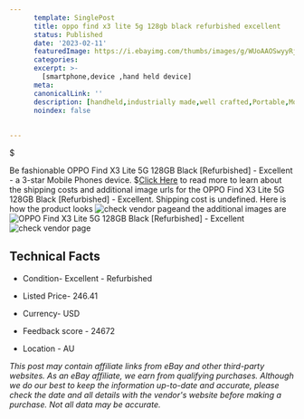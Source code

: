 ```yaml
---
      template: SinglePost
      title: oppo find x3 lite 5g 128gb black refurbished excellent
      status: Published
      date: '2023-02-11'
      featuredImage: https://i.ebayimg.com/thumbs/images/g/WUoAAOSwyyRjyEg7/s-l225.jpg
      categories: 
      excerpt: >-
        [smartphone,device ,hand held device]
      meta:
      canonicalLink: ''
      description: [handheld,industrially made,well crafted,Portable,Mobile,Compact,Convenient,Lightweight,Maneuverable,Man-portable,Miniature,Carriable,Hand-held,Light,Holdable,Transportable,Mobile device,Pocket-sized,On-the-go,Wireless,Cordless,Compact size,Convenient size, smartphone,device ,hand held device]
      noindex: false
      
        
---
```

$

Be fashionable OPPO Find X3 Lite 5G 128GB Black [Refurbished] - Excellent - a 3-star Mobile Phones device.
$[Click Here](https://www.ebay.com/itm/165540956564?hash=item268b028994%3Ag%3AWUoAAOSwyyRjyEg7&mkevt=1&mkcid=1&mkrid=711-53200-19255-0&campid=%253CePNCampaignId%253E&customid=%253CreferenceId%253E&toolid=10049) to read more to learn about the shipping costs and additional image urls for the OPPO Find X3 Lite 5G 128GB Black [Refurbished] - Excellent. Shipping cost is undefined. Here is how the product looks ![check vendor page](https://i.ebayimg.com/thumbs/images/g/WUoAAOSwyyRjyEg7/s-l225.jpg)and the additional images are![OPPO Find X3 Lite 5G 128GB Black [Refurbished] - Excellent](https://i.ebayimg.com/images/g/WUoAAOSwyyRjyEg7/s-l1200.jpg)![check vendor page](https://origin-galleryplus.ebayimg.com/ws/web/165540956564_2_0_1/225x225.jpg,https://origin-galleryplus.ebayimg.com/ws/web/165540956564_3_0_1/225x225.jpg,https://origin-galleryplus.ebayimg.com/ws/web/165540956564_4_0_1/225x225.jpg,https://origin-galleryplus.ebayimg.com/ws/web/165540956564_5_0_1/225x225.jpg)



 ## Technical Facts 



     
      

 - Condition- Excellent - Refurbished 


      

 - Listed Price- 246.41 


      

 - Currency- USD 


      

 - Feedback score - 24672 


      

 - Location - AU 


      
      

 *_This post may contain affiliate links from eBay and other third-party websites. As an eBay affiliate, we earn from qualifying purchases. Although we do our best to keep the information up-to-date and accurate, please check the date and all details with the vendor's website before making a purchase. Not all data may be accurate._*






